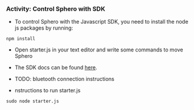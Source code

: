 ### Activity: Control Sphero with SDK

* To control Sphero with the Javascript SDK, you need to install the node js packages by running:

```console
npm install
```
* Open starter.js in your text editor and write some commands to move Sphero

* The SDK docs can be found [here](https://github.com/orbotix/sphero.js).

* TODO: bluetooth connection instructions

* nstructions to run starter.js
```console
sudo node starter.js
```

